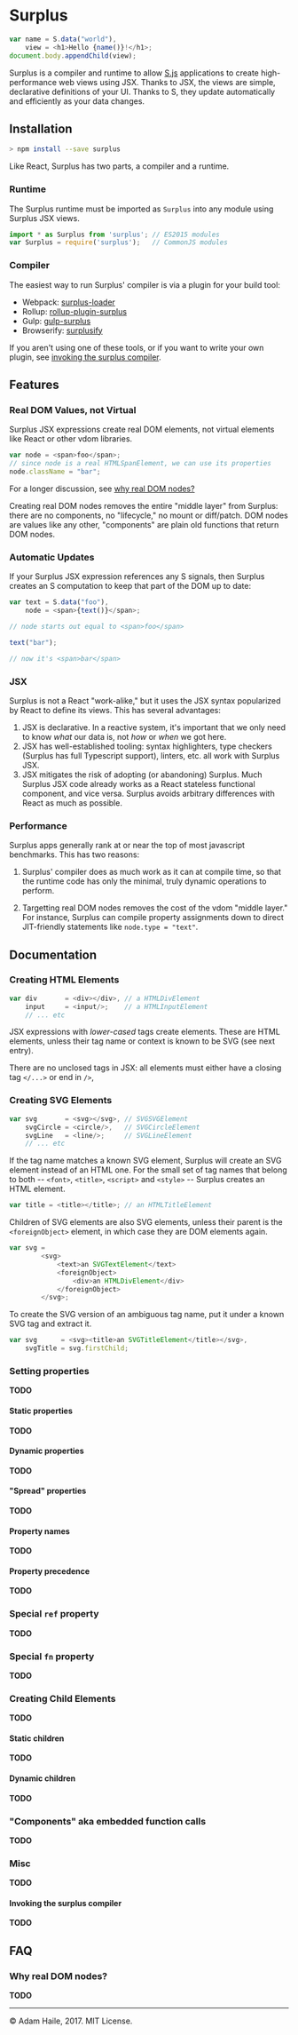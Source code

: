 # Surplus

```javascript
var name = S.data("world"),
    view = <h1>Hello {name()}!</h1>;
document.body.appendChild(view);
```
Surplus is a compiler and runtime to allow [S.js](https://github.com/adamhaile/S) applications to create high-performance web views using JSX.  Thanks to JSX, the views are simple, declarative definitions of your UI.  Thanks to S, they update automatically and efficiently as your data changes.

## Installation

```sh
> npm install --save surplus
```

Like React, Surplus has two parts, a compiler and a runtime.

### Runtime
The Surplus runtime must be imported as `Surplus` into any module using Surplus JSX views.

```javascript
import * as Surplus from 'surplus'; // ES2015 modules
var Surplus = require('surplus');   // CommonJS modules
```

### Compiler

The easiest way to run Surplus' compiler is via a plugin for your build tool:

- Webpack: [surplus-loader](https://github.com/adamhaile/surplus-loader)
- Rollup: [rollup-plugin-surplus](https://github.com/adamhaile/rollup-plugin-surplus)
- Gulp: [gulp-surplus](https://github.com/adamhaile/gulp-surplus)
- Browserify: [surplusify](https://github.com/adamhaile/surplusify)

If you aren't using one of these tools, or if you want to write your own plugin, see [invoking the surplus compiler](#invoking-the-surplus-compiler).

## Features

### Real DOM Values, not Virtual

Surplus JSX expressions create real DOM elements, not virtual elements like React or other vdom libraries.

```javascript
var node = <span>foo</span>;
// since node is a real HTMLSpanElement, we can use its properties
node.className = "bar";
```
For a longer discussion, see [why real DOM nodes?](#why-real-dom-nodes)

Creating real DOM nodes removes the entire "middle layer" from Surplus: there are no components, no "lifecycle," no mount or diff/patch.  DOM nodes are values like any other, "components" are plain old functions that return DOM nodes.

### Automatic Updates

If your Surplus JSX expression references any S signals, then Surplus creates an S computation to keep that part of the DOM up to date:

```javascript
var text = S.data("foo"),
    node = <span>{text()}</span>; 

// node starts out equal to <span>foo</span>

text("bar");

// now it's <span>bar</span>
```

### JSX

Surplus is not a React "work-alike," but it uses the JSX syntax popularized by React to define its views.  This has several advantages:

1. JSX is declarative.  In a reactive system, it's important that we only need to know *what* our data is, not *how* or *when* we got here.
2. JSX has well-established tooling: syntax highlighters, type checkers (Surplus has full Typescript support), linters, etc. all work with Surplus JSX.
3. JSX mitigates the risk of adopting (or abandoning) Surplus.  Much Surplus JSX code already works as a React stateless functional component, and vice versa.  Surplus avoids arbitrary differences with React as much as possible.

### Performance
Surplus apps generally rank at or near the top of most javascript benchmarks.  This has two reasons:

1. Surplus' compiler does as much work as it can at compile time, so that the runtime code has only the minimal, truly dynamic operations to perform.

1. Targetting real DOM nodes removes the cost of the vdom "middle layer."  For instance, Surplus can compile property assignments down to direct JIT-friendly statements like `node.type = "text"`.

## Documentation

### Creating HTML Elements

```javascript
var div       = <div></div>, // a HTMLDivElement
    input     = <input/>;    // a HTMLInputElement
    // ... etc
```

JSX expressions with *lower-cased* tags create elements.  These are HTML elements, unless their tag name or context is known to be SVG (see next entry).  

There are no unclosed tags in JSX: all elements must either have a closing tag `</...>` or end in `/>`,

### Creating SVG Elements

```javascript
var svg       = <svg></svg>, // SVGSVGElement
    svgCircle = <circle/>,   // SVGCircleElement
    svgLine   = <line/>;     // SVGLineElement
    // ... etc
```

If the tag name matches a known SVG element, Surplus will create an SVG element instead of an HTML one.  For the small set of tag names that belong to both -- `<font>`, `<title>`, `<script>` and `<style>` -- Surplus creates an HTML element.

```javascript
var title = <title></title>; // an HTMLTitleElement
```

Children of SVG elements are also SVG elements, unless their parent is the `<foreignObject>` element, in which case they are DOM elements again.

```javascript
var svg = 
        <svg>
            <text>an SVGTextElement</text>
            <foreignObject>
                <div>an HTMLDivElement</div>
            </foreignObject>
        </svg>;
```

To create the SVG version of an ambiguous tag name, put it under a known SVG tag and extract it.

```javascript
var svg      = <svg><title>an SVGTitleElement</title></svg>,
    svgTitle = svg.firstChild;
```

### Setting properties

**TODO**

#### Static properties

**TODO**

#### Dynamic properties

**TODO**

#### "Spread" properties

**TODO**

#### Property names

**TODO**

#### Property precedence

**TODO**

### Special `ref` property

**TODO**

### Special `fn` property

**TODO**

### Creating Child Elements

**TODO**

#### Static children

**TODO**

#### Dynamic children

**TODO**

### "Components" aka embedded function calls

**TODO**

### Misc

**TODO**

#### Invoking the surplus compiler

**TODO**

## FAQ

### Why real DOM nodes?

**TODO**

-----
&copy; Adam Haile, 2017.  MIT License.
